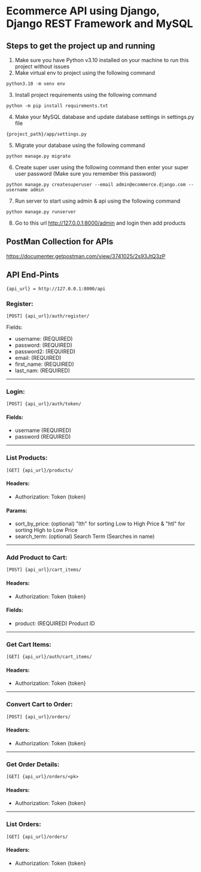 # Ecommerce API using Django, Django REST Framework and MySQL

## Steps to get the project up and running

1. Make sure you have Python v3.10 installed on your machine to run this project without issues
2. Make virtual env to project using the following command
```
python3.10 -m venv env
```
3. Install project requirements using the following command
```
python -m pip install requirements.txt
```
4. Make your MySQL database and update database settings in settings.py file
```
{project_path}/app/settings.py
```
5. Migrate your database using the following command
```
python manage.py migrate
```
6. Create super user using the following command then enter your super user password (Make sure you remember this password)
```
python manage.py createsuperuser --email admin@ecommerce.django.com --username admin
```
7. Run server to start using admin & api using the following command
```
python manage.py runserver
```
8. Go to this url http://127.0.0.1:8000/admin and login then add products


## PostMan Collection for APIs
https://documenter.getpostman.com/view/3741025/2s93JtQ3zP

## API End-Pints
```
{api_url} = http://127.0.0.1:8000/api
```

### Register:
```
[POST] {api_url}/auth/register/
```
Fields:
* username: (REQUIRED)
* password: (REQUIRED)
* password2: (REQUIRED)
* email: (REQUIRED)
* first_name: (REQUIRED)
* last_nam: (REQUIRED)

---

### Login:
```
[POST] {api_url}/auth/token/
```
#### Fields:
* username (REQUIRED)
* password (REQUIRED)

---

### List Products:
```
[GET] {api_url}/products/
```
#### Headers:
* Authorization: Token {token}
#### Params:
* sort_by_price: (optional) "lth" for sorting Low to High Price & "htl" for sorting High to Low Price
* search_term: (optional) Search Term (Searches in name)

---

### Add Product to Cart:
```
[POST] {api_url}/cart_items/
```
#### Headers:
* Authorization: Token {token}
#### Fields:
* product: (REQUIRED) Product ID

---

### Get Cart Items:
```
[GET] {api_url}/auth/cart_items/
```
#### Headers:
* Authorization: Token {token}

---

### Convert Cart to Order:
```
[POST] {api_url}/orders/
```
#### Headers:
* Authorization: Token {token}

---

### Get Order Details:
```
[GET] {api_url}/orders/<pk>
```
#### Headers:
* Authorization: Token {token}

---

### List Orders:
```
[GET] {api_url}/orders/
```
#### Headers:
* Authorization: Token {token}
